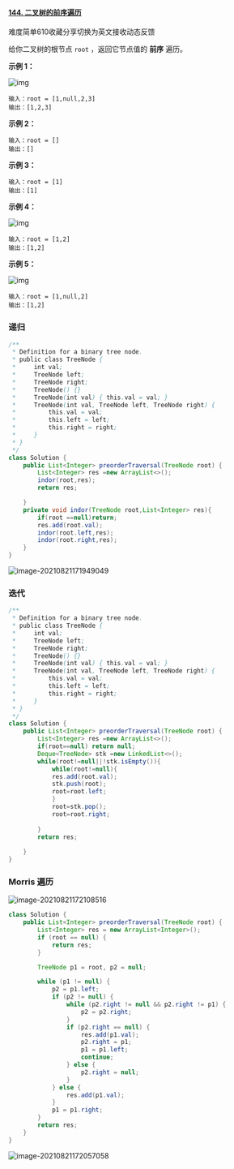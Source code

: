 #### [144. 二叉树的前序遍历](https://leetcode-cn.com/problems/binary-tree-preorder-traversal/)

难度简单610收藏分享切换为英文接收动态反馈

给你二叉树的根节点 `root` ，返回它节点值的 **前序** 遍历。

 

**示例 1：**

![img](https://assets.leetcode.com/uploads/2020/09/15/inorder_1.jpg)

```
输入：root = [1,null,2,3]
输出：[1,2,3]
```

**示例 2：**

```
输入：root = []
输出：[]
```

**示例 3：**

```
输入：root = [1]
输出：[1]
```

**示例 4：**

![img](https://assets.leetcode.com/uploads/2020/09/15/inorder_5.jpg)

```
输入：root = [1,2]
输出：[1,2]
```

**示例 5：**

![img](https://assets.leetcode.com/uploads/2020/09/15/inorder_4.jpg)

```
输入：root = [1,null,2]
输出：[1,2]
```

 ### 递归

```java
/**
 * Definition for a binary tree node.
 * public class TreeNode {
 *     int val;
 *     TreeNode left;
 *     TreeNode right;
 *     TreeNode() {}
 *     TreeNode(int val) { this.val = val; }
 *     TreeNode(int val, TreeNode left, TreeNode right) {
 *         this.val = val;
 *         this.left = left;
 *         this.right = right;
 *     }
 * }
 */
class Solution {
    public List<Integer> preorderTraversal(TreeNode root) {
        List<Integer> res =new ArrayList<>();
        indor(root,res);
        return res;

    }
    private void indor(TreeNode root,List<Integer> res){
        if(root ==null)return;
        res.add(root.val);
        indor(root.left,res);
        indor(root.right,res);
    }
}
```

![image-20210821171949049](C:\Users\solfeng\AppData\Roaming\Typora\typora-user-images\image-20210821171949049.png)

### 迭代

```java
/**
 * Definition for a binary tree node.
 * public class TreeNode {
 *     int val;
 *     TreeNode left;
 *     TreeNode right;
 *     TreeNode() {}
 *     TreeNode(int val) { this.val = val; }
 *     TreeNode(int val, TreeNode left, TreeNode right) {
 *         this.val = val;
 *         this.left = left;
 *         this.right = right;
 *     }
 * }
 */
class Solution {
    public List<Integer> preorderTraversal(TreeNode root) {
        List<Integer> res =new ArrayList<>();
        if(root==null) return null;
        Deque<TreeNode> stk =new LinkedList<>();
        while(root!=null||!stk.isEmpty()){
            while(root!=null){
            res.add(root.val);
            stk.push(root);
            root=root.left;
            }
            root=stk.pop();
            root=root.right;
         
        }
        return res;
    
    }
}
```



### Morris 遍历

![image-20210821172108516](C:\Users\solfeng\AppData\Roaming\Typora\typora-user-images\image-20210821172108516.png)

```java
class Solution {
    public List<Integer> preorderTraversal(TreeNode root) {
        List<Integer> res = new ArrayList<Integer>();
        if (root == null) {
            return res;
        }

        TreeNode p1 = root, p2 = null;

        while (p1 != null) {
            p2 = p1.left;
            if (p2 != null) {
                while (p2.right != null && p2.right != p1) {
                    p2 = p2.right;
                }
                if (p2.right == null) {
                    res.add(p1.val);
                    p2.right = p1;
                    p1 = p1.left;
                    continue;
                } else {
                    p2.right = null;
                }
            } else {
                res.add(p1.val);
            }
            p1 = p1.right;
        }
        return res;
    }
}
```

![image-20210821172057058](C:\Users\solfeng\AppData\Roaming\Typora\typora-user-images\image-20210821172057058.png)
